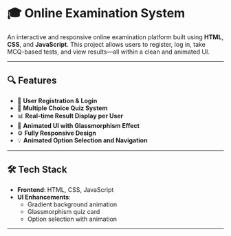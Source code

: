 # 🎓 Online Examination System

An interactive and responsive online examination platform built using **HTML**, **CSS**, and **JavaScript**. This project allows users to register, log in, take MCQ-based tests, and view results—all within a clean and animated UI.

---

## 🔍 Features

- 👥 **User Registration & Login**  
- 📝 **Multiple Choice Quiz System**  
- 📊 **Real-time Result Display per User**  
- 🎨 **Animated UI with Glassmorphism Effect**  
- ⚙️ **Fully Responsive Design**  
- 💡 **Animated Option Selection and Navigation**

---

## 🛠 Tech Stack

- **Frontend**: HTML, CSS, JavaScript  
- **UI Enhancements**:  
  - Gradient background animation  
  - Glassmorphism quiz card  
  - Option selection with animation

---
